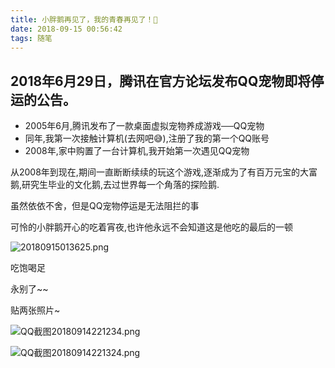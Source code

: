 ```yaml
---
title: 小胖鹅再见了，我的青春再见了！🐧
date: 2018-09-15 00:56:42
tags: 随笔
---
```


## 2018年6月29日，腾讯在官方论坛发布QQ宠物即将停运的公告。

- 2005年6月,腾讯发布了一款桌面虚拟宠物养成游戏──QQ宠物
- 同年,我第一次接触计算机(去网吧😅),注册了我的第一个QQ账号
- 2008年,家中购置了一台计算机,我开始第一次遇见QQ宠物

从2008年到现在,期间一直断断续续的玩这个游戏,逐渐成为了有百万元宝的大富鹅,研究生毕业的文化鹅,去过世界每一个角落的探险鹅.

虽然依依不舍，但是QQ宠物停运是无法阻拦的事

可怜的小胖鹅开心的吃着宵夜,也许他永远不会知道这是他吃的最后的一顿

![20180915013625.png](https://up.sowevo.com/history/5b9bf26a345c8.png)

<!-- more -->

吃饱喝足

永别了~~









贴两张照片~

![QQ截图20180914221234.png](https://up.sowevo.com/history/5b9bf3122b02b.png)

![QQ截图20180914221324.png](https://up.sowevo.com/history/5b9bf33516fa4.png)





